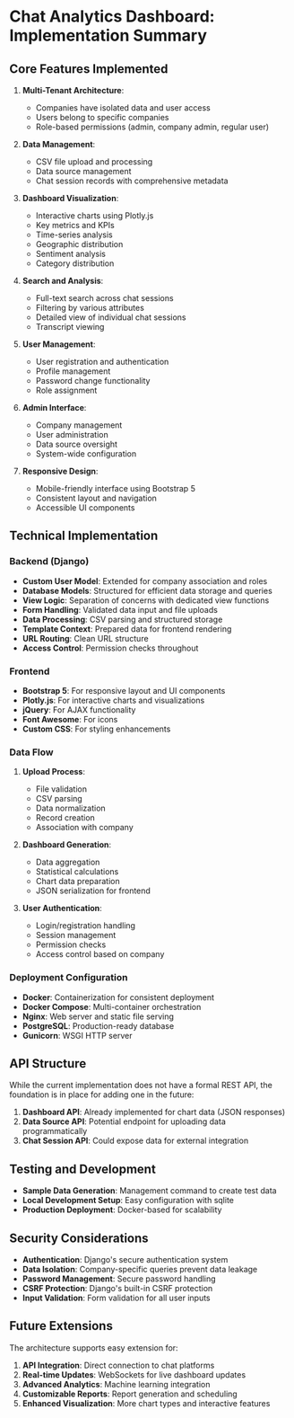 # Chat Analytics Dashboard: Implementation Summary

## Core Features Implemented

1. **Multi-Tenant Architecture**:
   - Companies have isolated data and user access
   - Users belong to specific companies
   - Role-based permissions (admin, company admin, regular user)

2. **Data Management**:
   - CSV file upload and processing
   - Data source management
   - Chat session records with comprehensive metadata

3. **Dashboard Visualization**:
   - Interactive charts using Plotly.js
   - Key metrics and KPIs
   - Time-series analysis
   - Geographic distribution
   - Sentiment analysis
   - Category distribution

4. **Search and Analysis**:
   - Full-text search across chat sessions
   - Filtering by various attributes
   - Detailed view of individual chat sessions
   - Transcript viewing

5. **User Management**:
   - User registration and authentication
   - Profile management
   - Password change functionality
   - Role assignment

6. **Admin Interface**:
   - Company management
   - User administration
   - Data source oversight
   - System-wide configuration

7. **Responsive Design**:
   - Mobile-friendly interface using Bootstrap 5
   - Consistent layout and navigation
   - Accessible UI components

## Technical Implementation

### Backend (Django)

- **Custom User Model**: Extended for company association and roles
- **Database Models**: Structured for efficient data storage and queries
- **View Logic**: Separation of concerns with dedicated view functions
- **Form Handling**: Validated data input and file uploads
- **Data Processing**: CSV parsing and structured storage
- **Template Context**: Prepared data for frontend rendering
- **URL Routing**: Clean URL structure
- **Access Control**: Permission checks throughout

### Frontend

- **Bootstrap 5**: For responsive layout and UI components
- **Plotly.js**: For interactive charts and visualizations
- **jQuery**: For AJAX functionality
- **Font Awesome**: For icons
- **Custom CSS**: For styling enhancements

### Data Flow

1. **Upload Process**:
   - File validation
   - CSV parsing
   - Data normalization
   - Record creation
   - Association with company

2. **Dashboard Generation**:
   - Data aggregation
   - Statistical calculations
   - Chart data preparation
   - JSON serialization for frontend

3. **User Authentication**:
   - Login/registration handling
   - Session management
   - Permission checks
   - Access control based on company

### Deployment Configuration

- **Docker**: Containerization for consistent deployment
- **Docker Compose**: Multi-container orchestration
- **Nginx**: Web server and static file serving
- **PostgreSQL**: Production-ready database
- **Gunicorn**: WSGI HTTP server

## API Structure

While the current implementation does not have a formal REST API, the foundation is in place for adding one in the future:

1. **Dashboard API**: Already implemented for chart data (JSON responses)
2. **Data Source API**: Potential endpoint for uploading data programmatically
3. **Chat Session API**: Could expose data for external integration

## Testing and Development

- **Sample Data Generation**: Management command to create test data
- **Local Development Setup**: Easy configuration with sqlite
- **Production Deployment**: Docker-based for scalability

## Security Considerations

- **Authentication**: Django's secure authentication system
- **Data Isolation**: Company-specific queries prevent data leakage
- **Password Management**: Secure password handling
- **CSRF Protection**: Django's built-in CSRF protection
- **Input Validation**: Form validation for all user inputs

## Future Extensions

The architecture supports easy extension for:

1. **API Integration**: Direct connection to chat platforms
2. **Real-time Updates**: WebSockets for live dashboard updates
3. **Advanced Analytics**: Machine learning integration
4. **Customizable Reports**: Report generation and scheduling
5. **Enhanced Visualization**: More chart types and interactive features
